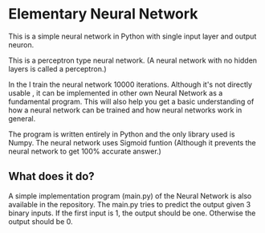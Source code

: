 # Elementary Neural Network
This is a simple neural network in Python with single input layer and output neuron.

This is a perceptron type neural network.
(A neural network with no hidden layers is called a perceptron.) 

In the  I train the neural network 10000 iterations. Although it's not directly usable , it can be implemented in other own Neural Network as a fundamental program.  This will also help you get a basic understanding of how a neural network can be trained and how neural networks work in general.

The program is written entirely in Python and the only library used is Numpy.
The neural network uses Sigmoid funtion (Although it prevents the neural network to get 100% accurate answer.)

## What does it do?
A simple implementation program (main.py) of the Neural Network is also available in the repository.
The main.py tries to predict the output given 3 binary inputs. If the first input is 1, the output should be one. Otherwise the output should be 0.
